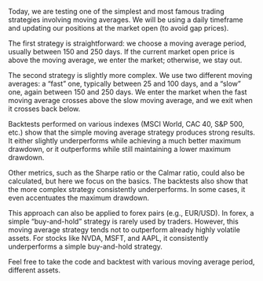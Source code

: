 Today, we are testing one of the simplest and most famous trading strategies involving moving averages. We will be using a daily timeframe and updating our positions at the market open (to avoid gap prices).

The first strategy is straightforward: we choose a moving average period, usually between 150 and 250 days. If the current market open price is above the moving average, we enter the market; otherwise, we stay out.

The second strategy is slightly more complex. We use two different moving averages: a “fast” one, typically between 25 and 100 days, and a “slow” one, again between 150 and 250 days. We enter the market when the fast moving average crosses above the slow moving average, and we exit when it crosses back below.

Backtests performed on various indexes (MSCI World, CAC 40, S&P 500, etc.) show that the simple moving average strategy produces strong results. It either slightly underperforms while achieving a much better maximum drawdown, or it outperforms while still maintaining a lower maximum drawdown.

Other metrics, such as the Sharpe ratio or the Calmar ratio, could also be calculated, but here we focus on the basics. The backtests also show that the more complex strategy consistently underperforms. In some cases, it even accentuates the maximum drawdown.

This approach can also be applied to forex pairs (e.g., EUR/USD). In forex, a simple “buy-and-hold” strategy is rarely used by traders. However, this moving average strategy tends not to outperform already highly volatile assets. For stocks like NVDA, MSFT, and AAPL, it consistently underperforms a simple buy-and-hold strategy.

Feel free to take the code and backtest with various moving average period, different assets.
